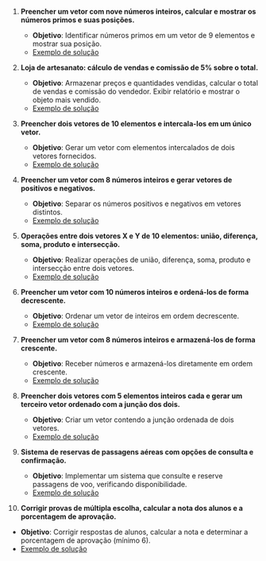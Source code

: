 1. **Preencher um vetor com nove números inteiros, calcular e mostrar os números primos e suas posições.**  
   - **Objetivo**: Identificar números primos em um vetor de 9 elementos e mostrar sua posição.  
   - [Exemplo de solução](https://github.com/calebeluz/CTI-P4-POO-20242-LISTA03/blob/main/CAP06/EXERCICIOS-RESOLVIDOS/EXE01/src/br/edu/principal/Principal.java)

2. **Loja de artesanato: cálculo de vendas e comissão de 5% sobre o total.**  
   - **Objetivo**: Armazenar preços e quantidades vendidas, calcular o total de vendas e comissão do vendedor. Exibir relatório e mostrar o objeto mais vendido.  
   - [Exemplo de solução](https://github.com/calebeluz/CTI-P4-POO-20242-LISTA03/blob/main/CAP06/EXERCICIOS-RESOLVIDOS/EXE02/src/br/edu/principal/Principal.java)

3. **Preencher dois vetores de 10 elementos e intercala-los em um único vetor.**  
   - **Objetivo**: Gerar um vetor com elementos intercalados de dois vetores fornecidos.  
   - [Exemplo de solução](https://github.com/calebeluz/CTI-P4-POO-20242-LISTA03/blob/main/CAP06/EXERCICIOS-RESOLVIDOS/EXE03/src/br/edu/principal/Principal.java)

4. **Preencher um vetor com 8 números inteiros e gerar vetores de positivos e negativos.**  
   - **Objetivo**: Separar os números positivos e negativos em vetores distintos.  
   - [Exemplo de solução](https://github.com/calebeluz/CTI-P4-POO-20242-LISTA03/blob/main/CAP06/EXERCICIOS-RESOLVIDOS/EXE04/src/br/edu/principal/Principal.java)

5. **Operações entre dois vetores X e Y de 10 elementos: união, diferença, soma, produto e intersecção.**  
   - **Objetivo**: Realizar operações de união, diferença, soma, produto e intersecção entre dois vetores.  
   - [Exemplo de solução](https://github.com/calebeluz/CTI-P4-POO-20242-LISTA03/blob/main/CAP06/EXERCICIOS-RESOLVIDOS/EXE05/src/br/edu/principal/Principal.java)

6. **Preencher um vetor com 10 números inteiros e ordená-los de forma decrescente.**  
   - **Objetivo**: Ordenar um vetor de inteiros em ordem decrescente.  
   - [Exemplo de solução](https://github.com/calebeluz/CTI-P4-POO-20242-LISTA03/blob/main/CAP06/EXERCICIOS-RESOLVIDOS/EXE06/src/br/edu/principal/Principal.java)

7. **Preencher um vetor com 8 números inteiros e armazená-los de forma crescente.**  
   - **Objetivo**: Receber números e armazená-los diretamente em ordem crescente.  
   - [Exemplo de solução](https://github.com/calebeluz/CTI-P4-POO-20242-LISTA03/blob/main/CAP06/EXERCICIOS-RESOLVIDOS/EXE07/src/br/edu/principal/Principal.java)

8. **Preencher dois vetores com 5 elementos inteiros cada e gerar um terceiro vetor ordenado com a junção dos dois.**  
   - **Objetivo**: Criar um vetor contendo a junção ordenada de dois vetores.  
   - [Exemplo de solução](https://github.com/calebeluz/CTI-P4-POO-20242-LISTA03/blob/main/CAP06/EXERCICIOS-RESOLVIDOS/EXE08/src/br/edu/principal/Principal.java)

9. **Sistema de reservas de passagens aéreas com opções de consulta e confirmação.**  
   - **Objetivo**: Implementar um sistema que consulte e reserve passagens de voo, verificando disponibilidade.  
   - [Exemplo de solução](https://github.com/calebeluz/CTI-P4-POO-20242-LISTA03/blob/main/CAP06/EXERCICIOS-RESOLVIDOS/EXE09/src/br/edu/principal/Principal.java)

10. **Corrigir provas de múltipla escolha, calcular a nota dos alunos e a porcentagem de aprovação.**  
   - **Objetivo**: Corrigir respostas de alunos, calcular a nota e determinar a porcentagem de aprovação (mínimo 6).  
   - [Exemplo de solução](https://github.com/calebeluz/CTI-P4-POO-20242-LISTA03/blob/main/CAP06/EXERCICIOS-RESOLVIDOS/EXE10/src/br/edu/principal/Principal.java)
